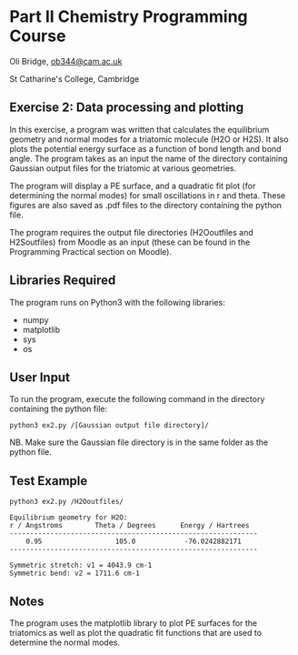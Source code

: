 # Part II Chemistry Programming Course
Oli Bridge, <ob344@cam.ac.uk>

St Catharine's College, Cambridge

## Exercise 2: Data processing and plotting

In this exercise, a program was written that calculates the equilibrium geometry and normal modes for a triatomic molecule (H2O or H2S). It also plots the potential energy surface as a function of bond length and bond angle. The program takes as an input the name of the directory containing Gaussian output files for the triatomic at various geometries.

The program will display a PE surface, and a quadratic fit plot (for determining the normal modes) for small oscillations in r and theta. These figures are also saved as .pdf files to the directory containing the python file.

The program requires the output file directories (H2Ooutfiles and H2Soutfiles) from Moodle as an input (these can be found in the Programming Practical section on Moodle).

## Libraries Required
The program runs on Python3 with the following libraries:
- numpy
- matplotlib
- sys
- os

## User Input
To run the program, execute the following command in the directory containing the python file:
```
python3 ex2.py /[Gaussian output file directory]/
```
NB. Make sure the Gaussian file directory is in the same folder as the python file.

## Test Example
```
python3 ex2.py /H2Ooutfiles/

Equilibrium geometry for H2O:
r / Angstroms        Theta / Degrees      Energy / Hartrees   
-------------------------------------------------------------
    0.95                  105.0            -76.0242882171 
-------------------------------------------------------------

Symmetric stretch: v1 = 4043.9 cm-1
Symmetric bend: v2 = 1711.6 cm-1

```

## Notes 
The program uses the matplotlib library to plot PE surfaces for the triatomics as well as plot the quadratic fit functions that are used to determine the normal modes.
